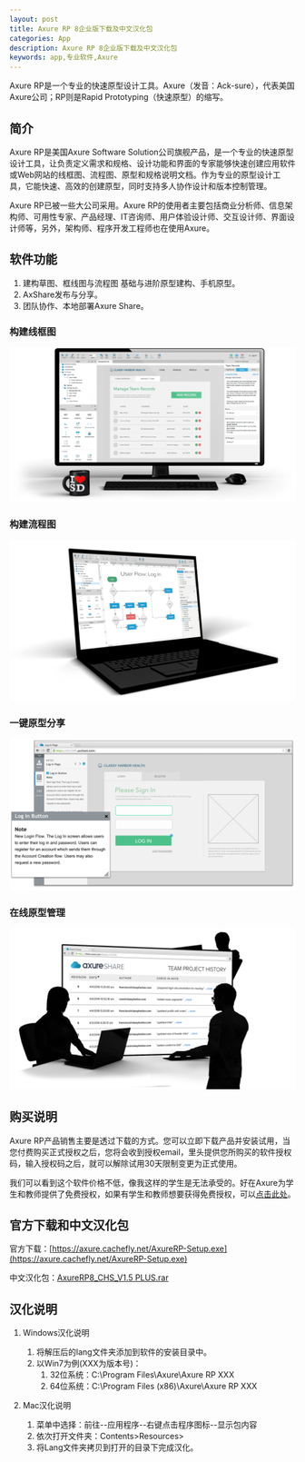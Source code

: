 ```yaml
---
layout: post
title: Axure RP 8企业版下载及中文汉化包
categories: App
description: Axure RP 8企业版下载及中文汉化包
keywords: app,专业软件,Axure
---
```


Axure RP是一个专业的快速原型设计工具。Axure（发音：Ack-sure），代表美国Axure公司；RP则是Rapid Prototyping（快速原型）的缩写。

<!-- more -->

## 简介

Axure RP是美国Axure Software Solution公司旗舰产品，是一个专业的快速原型设计工具，让负责定义需求和规格、设计功能和界面的专家能够快速创建应用软件或Web网站的线框图、流程图、原型和规格说明文档。作为专业的原型设计工具，它能快速、高效的创建原型，同时支持多人协作设计和版本控制管理。

Axure RP已被一些大公司采用。Axure RP的使用者主要包括商业分析师、信息架构师、可用性专家、产品经理、IT咨询师、用户体验设计师、交互设计师、界面设计师等，另外，架构师、程序开发工程师也在使用Axure。

## 软件功能

1. 建构草图、框线图与流程图 基础与进阶原型建构、手机原型。
2. AxShare发布与分享。
3. 团队协作、本地部署Axure Share。

### 构建线框图

![构建线框图](/images/2017-10-28-Axure/Wireframes.png)

### 构建流程图

![构建流程图](/images/2017-10-28-Axure/FlowChart.png)

### 一键原型分享

![一键原型分享](/images/2017-10-28-Axure/AxShare.png)

### 在线原型管理

![在线原型管理](/images/2017-10-28-Axure/OnlinePrototypeManagement.png)

## 购买说明

Axure RP产品销售主要是透过下载的方式。您可以立即下载产品并安装试用，当您付费购买正式授权之后，您将会收到授权email，里头提供您所购买的软件授权码，输入授权码之后，就可以解除试用30天限制变更为正式使用。

我们可以看到这个软件价格不低，像我这样的学生是无法承受的。好在Axure为学生和教师提供了免费授权，如果有学生和教师想要获得免费授权，可以[点击此处](https://www.axure.com/edu)。

## 官方下载和中文汉化包

官方下载：[https://axure.cachefly.net/AxureRP-Setup.exe](https://axure.cachefly.net/AxureRP-Setup.exe)

中文汉化包：[AxureRP8_CHS_V1.5 PLUS.rar](http://blog-1253146816.file.myqcloud.com/app/AxureRP8_CHS_V1.5%20PLUS.rar)

## 汉化说明

1. Windows汉化说明
	1. 将解压后的lang文件夹添加到软件的安装目录中。
	2. 以Win7为例(XXX为版本号)：
		1. 32位系统：C:\Program Files\Axure\Axure RP XXX
		2. 64位系统：C:\Program Files (x86)\Axure\Axure RP XXX

2. Mac汉化说明
	1. 菜单中选择：前往--应用程序--右键点击程序图标--显示包内容
	2. 依次打开文件夹：Contents>Resources>
	3. 将Lang文件夹拷贝到打开的目录下完成汉化。